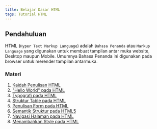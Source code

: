 ```yaml
---
title: Belajar Dasar HTML
tags: Tutorial HTML
---
```


## Pendahuluan
HTML (`Hyper Text Markup Language`) adalah `Bahasa Penanda` atau `Markup Language` 
yang digunakan untuk membuat tampilan antar muka website, Desktop maupun Mobile. 
Umumnya Bahasa Penanda ini digunakan pada browser untuk merender tampilan antarmuka.

### Materi
1. [Kaidah Penulisan HTML](#)
2. ["Hello World" pada HTML](#)
3. [Typografi pada HTML](#)
4. [Struktur Table pada HTML](#)
5. [Penulisan Form pada HTML](#)
6. [Semantik Struktur pada HTML5](#)
7. [Navigasi Halaman pada HTML](#)
8. [Menambahkan Style pada HTML](#)

